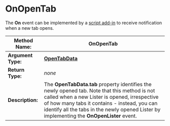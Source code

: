 # OnOpenTab

The **On** event can be implemented by a [script add-in](/Manual/scripting/script_add-ins/RAEDME.md) to receive notification when a new tab opens.

| **Method Name:** | OnOpenTab |
| --- | --- |
| **Argument Type:** | **[OpenTabData](../scripting_objects/opentabdata.md)** |
| **Return Type:** | *none* |
| **Description:** | The **OpenTabData.tab** property identifies the newly opened tab. Note that this method is not called when a new Lister is opened, irrespective of how many tabs it contains - instead, you can identify all the tabs in the newly opened Lister by implementing the **OnOpenLister** event. |

